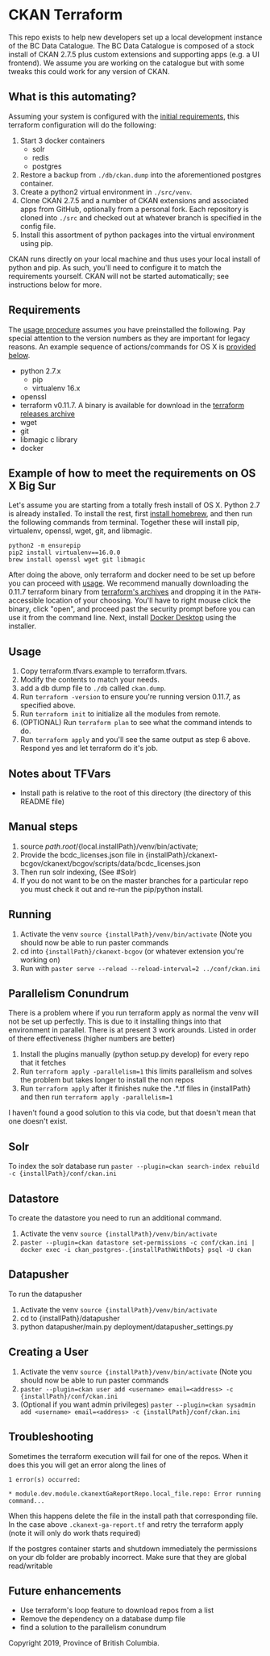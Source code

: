 # CKAN Terraform

This repo exists to help new developers set up a local development instance of the BC Data Catalogue. The BC Data Catalogue is composed of a stock install of CKAN 2.7.5 plus custom extensions and supporting apps (e.g. a UI frontend).  We assume you are working on the catalogue but with some tweaks this could work for any version of CKAN.

## What is this automating?

Assuming your system is configured with the [initial requirements](#requirements), this terraform configuration will do the following:

 1) Start 3 docker containers
 	- solr
 	- redis
 	- postgres
 2) Restore a backup from `./db/ckan.dump` into the aforementioned postgres container.
 3) Create a python2 virtual environment in `./src/venv`.
 4) Clone CKAN 2.7.5 and a number of CKAN extensions and associated apps from GitHub, optionally from a personal fork. Each repository is cloned into `./src` and checked out at whatever branch is specified in the config file.
 5) Install this assortment of python packages into the virtual environment using pip.

CKAN runs directly on your local machine and thus uses your local install of python and pip. As such, you'll need to configure it to match the requirements yourself. CKAN will not be started automatically; see instructions below for more.


## Requirements

The [usage procedure](#usage) assumes you have preinstalled the following. Pay special attention to the version numbers as they are important for legacy reasons. An example sequence of actions/commands for OS X is [provided below](#example-setup-instructions-for-os-x-big-sur).

- python 2.7.x
	- pip
	- virtualenv 16.x
- openssl
- terraform v0.11.7. A binary is available for download in the [terraform releases archive](https://www.terraform.io/downloads.html)
- wget
- git
- libmagic c library
- docker

## Example of how to meet the requirements on OS X Big Sur

Let's assume you are starting from a totally fresh install of OS X. Python 2.7 is already installed. To install the rest, first [install homebrew](https://brew.sh/), and then run the following commands from terminal. Together these will install pip, virtualenv, openssl, wget, git, and libmagic.

    python2 -m ensurepip
    pip2 install virtualenv==16.0.0
    brew install openssl wget git libmagic

After doing the above, only terraform and docker need to be set up before you can proceed with [usage](#usage). We recommend manually downloading the 0.11.7 terraform binary from [terraform's archives](https://www.terraform.io/downloads.html) and dropping it in the `PATH`-accessible location of your choosing. You'll have to right mouse click the binary, click "open", and proceed past the security prompt before you can use it from the command line. Next, install [Docker Desktop](https://www.docker.com/products/docker-desktop) using the installer.


## Usage

1) Copy terraform.tfvars.example to terraform.tfvars.
2) Modify the contents to match your needs.
3) add a db dump file to `./db` called `ckan.dump`.
4) Run `terraform -version` to ensure you're running version 0.11.7, as specified above.
5) Run `terraform init` to initialize all the modules from remote.
6) (OPTIONAL) Run `terraform plan` to see what the command intends to do.
7) Run `terraform apply` and you'll see the same output as step 6 above. Respond yes and let
terraform do it's job.

## Notes about TFVars

- Install path is relative to the root of this directory (the directory of this README file)

## Manual steps

1) source ${path.root}/${local.installPath}/venv/bin/activate;
2) Provide the bcdc_licenses.json file in {installPath}/ckanext-bcgov/ckanext/bcgov/scripts/data/bcdc_licenses.json
3) Then run solr indexing, (See #Solr)
4) If you do not want to be on the master branches for a particular repo you must check it out and
re-run the pip/python install.

## Running
1) Activate the venv `source {installPath}/venv/bin/activate` (Note you should now be able to run paster commands
2) cd into `{installPath}/ckanext-bcgov` (or whatever extension you're working on)
3) Run with `paster serve --reload --reload-interval=2 ../conf/ckan.ini`

## Parallelism Conundrum
There is a problem where if you run terraform apply as normal the venv will not be set up perfectly.
This is due to it installing things into that environment in parallel. There is at present 3 work arounds.
Listed in order of there effectiveness (higher numbers are better)
1) Install the plugins manually (python setup.py develop) for every repo that it fetches
2) Run `terraform apply -parallelism=1` this limits parallelism and solves the problem but takes longer to install the non repos
3) Run `terraform apply` after it finishes nuke the .*.tf files in {installPath} and then run `terraform apply -parallelism=1`

I haven't found a good solution to this via code, but that doesn't mean that one doesn't exist.

## Solr
To index the solr database run `paster --plugin=ckan search-index rebuild -c {installPath}/conf/ckan.ini`

## Datastore
To create the datastore you need to run an additional command.
1) Activate the venv `source {installPath}/venv/bin/activate`
2) `paster --plugin=ckan datastore set-permissions -c conf/ckan.ini | docker exec -i ckan_postgres-.{installPathWithDots} psql -U ckan`

## Datapusher
To run the datapusher
1) Activate the venv `source {installPath}/venv/bin/activate`
2) cd to {installPath}/datapusher
3) python datapusher/main.py deployment/datapusher_settings.py

## Creating a User
1) Activate the venv `source {installPath}/venv/bin/activate` (Note you should now be able to run paster commands
2) `paster --plugin=ckan user add <username> email=<address> -c {installPath}/conf/ckan.ini`
3) (Optional if you want admin privileges) `paster --plugin=ckan sysadmin add <username> email=<address> -c {installPath}/conf/ckan.ini`

## Troubleshooting
Sometimes the terraform execution will fail for one of the repos. When it does this
you will get an error along the lines of
```
1 error(s) occurred:

* module.dev.module.ckanextGaReportRepo.local_file.repo: Error running command...
```

When this happens delete the file in the install path that corresponding file.
In the case above `.ckanext-ga-report.tf` and retry the terraform apply (note it will only do work thats required)

If the postgres container starts and shutdown immediately the permissions on your db folder are probably incorrect.
Make sure that they are global read/writable

## Future enhancements

- Use terraform's loop feature to download repos from a list
- Remove the dependency on a database dump file
- find a solution to the parallelism conundrum

Copyright 2019, Province of British Columbia.
